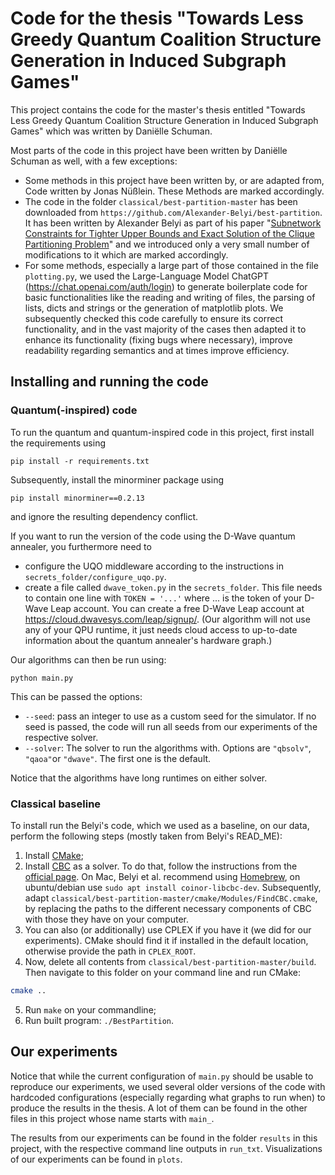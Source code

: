 # Code for the thesis "Towards Less Greedy Quantum Coalition Structure Generation in Induced Subgraph Games"

This project contains the code for the master's thesis entitled 
"Towards Less Greedy Quantum Coalition Structure Generation in Induced Subgraph Games"
which was written by Daniëlle Schuman.

Most parts of the code in this project have been written by Daniëlle Schuman as well, with a few exceptions:
- Some methods in this project have been written by, or are adapted from, Code written by Jonas Nüßlein. These Methods are marked accordingly.
- The code in the folder `classical/best-partition-master` has been downloaded from `https://github.com/Alexander-Belyi/best-partition`. It has been written by Alexander Belyi as part of his paper "[Subnetwork Constraints for Tighter Upper Bounds and Exact Solution of the Clique Partitioning Problem](https://arxiv.org/abs/2110.05627)" and we introduced only a very small number of modifications to it which are marked accordingly.
- For some methods, especially a large part of those contained in the file `plotting.py`, we used the Large-Language Model ChatGPT (https://chat.openai.com/auth/login) to generate boilerplate code for basic functionalities like the reading and writing of files, the parsing of lists, dicts and strings or the generation of matplotlib plots. We subsequently checked this code carefully to ensure its correct functionality, and in the vast majority of the cases then adapted it to enhance its functionality (fixing bugs where necessary), improve readability regarding semantics and at times improve efficiency.


## Installing and running the code

### Quantum(-inspired) code

To run the quantum and quantum-inspired code in this project, first install the requirements using

```
pip install -r requirements.txt
```
Subsequently, install the minorminer package using
```
pip install minorminer==0.2.13
```
and ignore the resulting dependency conflict.

If you want to run the version of the code using the D-Wave quantum annealer, you furthermore need to
- configure the UQO middleware according to the instructions in `secrets_folder/configure_uqo.py`.
- create a file called `dwave_token.py` in the `secrets_folder`. This file needs to contain one line with `TOKEN = '...'` where ... is the token of your D-Wave Leap account. You can create a free D-Wave Leap account at https://cloud.dwavesys.com/leap/signup/. (Our algorithm will not use any of your QPU runtime, it just needs cloud access to up-to-date information about the quantum annealer's hardware graph.)

Our algorithms can then be run using:
```
python main.py
```
This can be passed the options:
- `--seed`: pass an integer to use as a custom seed for the simulator. If no seed is passed, the code will run all seeds from our experiments of the respective solver.
- `--solver`: The solver to run the algorithms with. Options are `"qbsolv"`, `"qaoa"`or `"dwave"`. The first one is the default.

Notice that the algorithms have long runtimes on either solver.

### Classical baseline
To install run the Belyi's code, which we used as a baseline, on our data, perform the following steps (mostly taken from Belyi's READ_ME):

1. Install [CMake](https://cmake.org/download/);
2. Install [CBC](https://github.com/coin-or/Cbc) as a solver. To do that, follow the instructions from the [official page](https://github.com/coin-or/Cbc). On Mac, Belyi et al. recommend using [Homebrew](https://brew.sh/), on ubuntu/debian use ```sudo apt install coinor-libcbc-dev```. Subsequently, adapt `classical/best-partition-master/cmake/Modules/FindCBC.cmake`, by replacing the paths to the different necessary components of CBC with those they have on your computer.
3. You can also (or additionally) use CPLEX if you have it (we did for our experiments). CMake should find it if installed in the default location, otherwise provide the path in `CPLEX_ROOT`.
4. Now, delete all contents from `classical/best-partition-master/build`. Then navigate to this folder on your command line and run CMake: 
```bash
cmake ..
```
5. Run ```make``` on your commandline;
6. Run built program: ```./BestPartition```.


## Our experiments
Notice that while the current configuration of `main.py` should be usable to reproduce our experiments, we used several older versions of the code with hardcoded configurations (especially regarding what graphs to run when) to produce the results in the thesis. A lot of them can be found in the other files in this project whose name starts with `main_`.

The results from our experiments can be found in the folder `results` in this project, with the respective command line outputs in `run_txt`. Visualizations of our experiments can be found in `plots`.